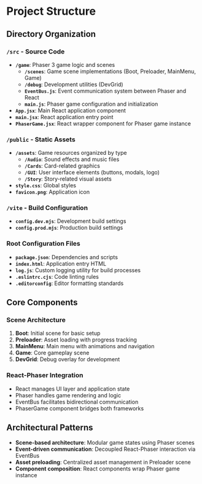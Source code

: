 # Project Structure

## Directory Organization

### `/src` - Source Code
- **`/game`**: Phaser 3 game logic and scenes
  - **`/scenes`**: Game scene implementations (Boot, Preloader, MainMenu, Game)
  - **`/debug`**: Development utilities (DevGrid)
  - **`EventBus.js`**: Event communication system between Phaser and React
  - **`main.js`**: Phaser game configuration and initialization
- **`App.jsx`**: Main React application component
- **`main.jsx`**: React application entry point
- **`PhaserGame.jsx`**: React wrapper component for Phaser game instance

### `/public` - Static Assets
- **`/assets`**: Game resources organized by type
  - **`/Audio`**: Sound effects and music files
  - **`/Cards`**: Card-related graphics
  - **`/GUI`**: User interface elements (buttons, modals, logo)
  - **`/Story`**: Story-related visual assets
- **`style.css`**: Global styles
- **`favicon.png`**: Application icon

### `/vite` - Build Configuration
- **`config.dev.mjs`**: Development build settings
- **`config.prod.mjs`**: Production build settings

### Root Configuration Files
- **`package.json`**: Dependencies and scripts
- **`index.html`**: Application entry HTML
- **`log.js`**: Custom logging utility for build processes
- **`.eslintrc.cjs`**: Code linting rules
- **`.editorconfig`**: Editor formatting standards

## Core Components

### Scene Architecture
1. **Boot**: Initial scene for basic setup
2. **Preloader**: Asset loading with progress tracking
3. **MainMenu**: Main menu with animations and navigation
4. **Game**: Core gameplay scene
5. **DevGrid**: Debug overlay for development

### React-Phaser Integration
- React manages UI layer and application state
- Phaser handles game rendering and logic
- EventBus facilitates bidirectional communication
- PhaserGame component bridges both frameworks

## Architectural Patterns
- **Scene-based architecture**: Modular game states using Phaser scenes
- **Event-driven communication**: Decoupled React-Phaser interaction via EventBus
- **Asset preloading**: Centralized asset management in Preloader scene
- **Component composition**: React components wrap Phaser game instance
